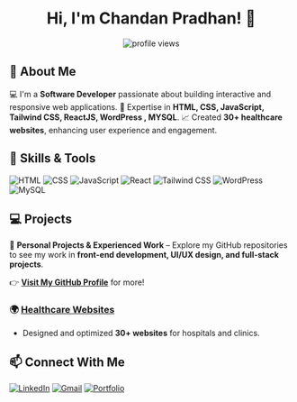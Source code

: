 <h1 align="center">Hi, I'm Chandan Pradhan! 👋</h1>

<p align="center">
  <img src="https://komarev.com/ghpvc/?username=chandanpradhan&label=Profile%20Views&color=0e75b6&style=flat" alt="profile views" />
</p>

## 🚀 About Me
💻 I'm a **Software Developer** passionate about building interactive and responsive web applications.
🎨 Expertise in **HTML, CSS, JavaScript, Tailwind CSS, ReactJS, WordPress , MYSQL**.
📈 Created **30+ healthcare websites**, enhancing user experience and engagement.


## 🔧 Skills & Tools
![HTML](https://img.shields.io/badge/HTML5-E34F26?style=for-the-badge&logo=html5&logoColor=white)
![CSS](https://img.shields.io/badge/CSS3-1572B6?style=for-the-badge&logo=css3&logoColor=white)
![JavaScript](https://img.shields.io/badge/JavaScript-F7DF1E?style=for-the-badge&logo=javascript&logoColor=black)
![React](https://img.shields.io/badge/ReactJS-61DAFB?style=for-the-badge&logo=react&logoColor=black)
![Tailwind CSS](https://img.shields.io/badge/TailwindCSS-38B2AC?style=for-the-badge&logo=tailwind-css&logoColor=white)
![WordPress](https://img.shields.io/badge/WordPress-21759B?style=for-the-badge&logo=wordpress&logoColor=white)
![MySQL](https://img.shields.io/badge/MySQL-005C84?style=for-the-badge&logo=mysql&logoColor=white)


## 💻 Projects  
🔹 **Personal Projects & Experienced Work** – Explore my GitHub repositories to see my work in **front-end development, UI/UX design, and full-stack projects**.  

👉 **[Visit My GitHub Profile](https://github.com/chandanpradhan029?tab=repositories)** for more!  


### 🌍 [Healthcare Websites](#)
- Designed and optimized **30+ websites** for hospitals and clinics.



## 📫 Connect With Me
[![LinkedIn](https://img.shields.io/badge/LinkedIn-0A66C2?style=for-the-badge&logo=linkedin&logoColor=white)](https://www.linkedin.com/in/chandanpradhan)
[![Gmail](https://img.shields.io/badge/Gmail-D14836?style=for-the-badge&logo=gmail&logoColor=white)](mailto:chandanpradhan2903@gmail.com)
[![Portfolio](https://img.shields.io/badge/🌍%20Portfolio-gray?style=for-the-badge)](https://chandaninsights.netlify.app/)




